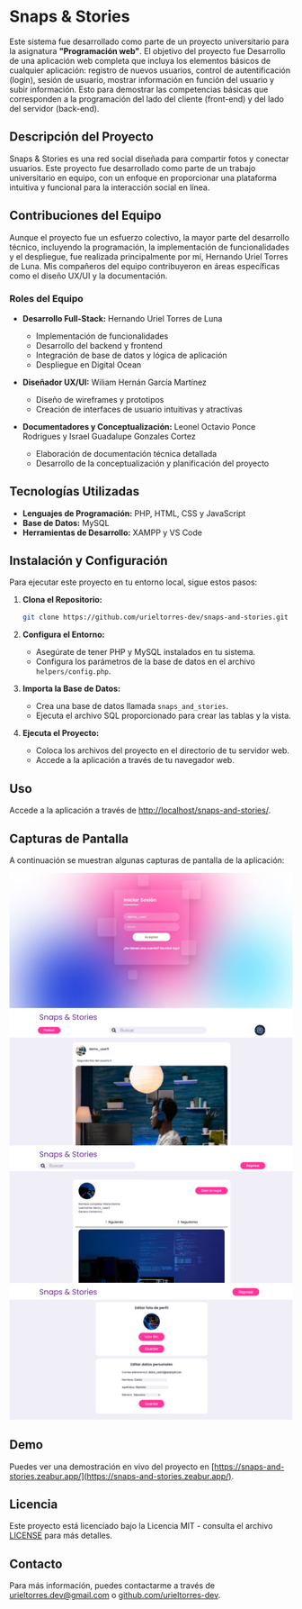 # Snaps & Stories

Este sistema fue desarrollado como parte de un proyecto universitario para la asignatura **"Programación web"**. El objetivo del proyecto fue Desarrollo de una aplicación web completa que incluya los elementos básicos de cualquier aplicación: registro de nuevos usuarios, control de autentificación (login), sesión de usuario, mostrar información en función del usuario y subir información. Esto para demostrar las competencias básicas que corresponden a la programación del lado del cliente (front-end) y del lado del servidor (back-end).

## Descripción del Proyecto

Snaps & Stories es una red social diseñada para compartir fotos y conectar usuarios. Este proyecto fue desarrollado como parte de un trabajo universitario en equipo, con un enfoque en proporcionar una plataforma intuitiva y funcional para la interacción social en línea.

## Contribuciones del Equipo

Aunque el proyecto fue un esfuerzo colectivo, la mayor parte del desarrollo técnico, incluyendo la programación, la implementación de funcionalidades y el despliegue, fue realizada principalmente por mí, Hernando Uriel Torres de Luna. Mis compañeros del equipo contribuyeron en áreas específicas como el diseño UX/UI y la documentación.

### Roles del Equipo

- **Desarrollo Full-Stack:** Hernando Uriel Torres de Luna
  - Implementación de funcionalidades
  - Desarrollo del backend y frontend
  - Integración de base de datos y lógica de aplicación
  - Despliegue en Digital Ocean

- **Diseñador UX/UI:** Wiliam Hernán García Martínez
  - Diseño de wireframes y prototipos
  - Creación de interfaces de usuario intuitivas y atractivas

- **Documentadores y Conceptualización:** Leonel Octavio Ponce Rodrigues y Israel Guadalupe Gonzales Cortez
  - Elaboración de documentación técnica detallada
  - Desarrollo de la conceptualización y planificación del proyecto

## Tecnologías Utilizadas

- **Lenguajes de Programación:** PHP, HTML, CSS y JavaScript
- **Base de Datos:** MySQL
- **Herramientas de Desarrollo:** XAMPP y VS Code

## Instalación y Configuración

Para ejecutar este proyecto en tu entorno local, sigue estos pasos:

1. **Clona el Repositorio:**
   ```bash
   git clone https://github.com/urieltorres-dev/snaps-and-stories.git
   ```

2. **Configura el Entorno:**
   - Asegúrate de tener PHP y MySQL instalados en tu sistema.
   - Configura los parámetros de la base de datos en el archivo `helpers/config.php`.

3. **Importa la Base de Datos:**
   - Crea una base de datos llamada `snaps_and_stories`.
   - Ejecuta el archivo SQL proporcionado para crear las tablas y la vista.

4. **Ejecuta el Proyecto:**
   - Coloca los archivos del proyecto en el directorio de tu servidor web.
   - Accede a la aplicación a través de tu navegador web.

## Uso

Accede a la aplicación a través de [http://localhost/snaps-and-stories/](http://localhost/snaps-and-stories/).

## Capturas de Pantalla

A continuación se muestran algunas capturas de pantalla de la aplicación:

![Login](img/captura1.png)
![Home / News Feed](img/captura2.png)
![Perfil](img/captura3.png)
![Modificar datos personales](img/captura4.png)

## Demo

Puedes ver una demostración en vivo del proyecto en [https://snaps-and-stories.zeabur.app/](https://snaps-and-stories.zeabur.app/).

## Licencia

Este proyecto está licenciado bajo la Licencia MIT - consulta el archivo [LICENSE](https://choosealicense.com/licenses/mit/) para más detalles.

## Contacto

Para más información, puedes contactarme a través de [urieltorres.dev@gmail.com](mailto:urieltorres.dev@gmail.com) o [github.com/urieltorres-dev](https://github.com/urieltorres-dev).

